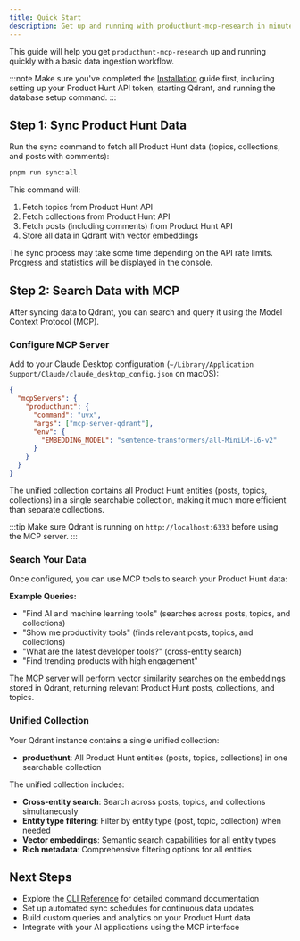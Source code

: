 ```yaml
---
title: Quick Start
description: Get up and running with producthunt-mcp-research in minutes
---
```


This guide will help you get `producthunt-mcp-research` up and running quickly with a basic data ingestion workflow.

:::note
Make sure you've completed the [Installation](/installation/) guide first, including setting up your Product Hunt API token, starting Qdrant, and running the database setup command.
:::

## Step 1: Sync Product Hunt Data

Run the sync command to fetch all Product Hunt data (topics, collections, and posts with comments):

```bash
pnpm run sync:all
```

This command will:
1. Fetch topics from Product Hunt API
2. Fetch collections from Product Hunt API
3. Fetch posts (including comments) from Product Hunt API
4. Store all data in Qdrant with vector embeddings

The sync process may take some time depending on the API rate limits. Progress and statistics will be displayed in the console.

## Step 2: Search Data with MCP

After syncing data to Qdrant, you can search and query it using the Model Context Protocol (MCP).

### Configure MCP Server

Add to your Claude Desktop configuration (`~/Library/Application Support/Claude/claude_desktop_config.json` on macOS):

```json
{
  "mcpServers": {
    "producthunt": {
      "command": "uvx",
      "args": ["mcp-server-qdrant"],
      "env": {
        "EMBEDDING_MODEL": "sentence-transformers/all-MiniLM-L6-v2"
      }
    }
  }
}
```

The unified collection contains all Product Hunt entities (posts, topics, collections) in a single searchable collection, making it much more efficient than separate collections.

:::tip
Make sure Qdrant is running on `http://localhost:6333` before using the MCP server.
:::

### Search Your Data

Once configured, you can use MCP tools to search your Product Hunt data:

**Example Queries:**

- "Find AI and machine learning tools" (searches across posts, topics, and collections)
- "Show me productivity tools" (finds relevant posts, topics, and collections)
- "What are the latest developer tools?" (cross-entity search)
- "Find trending products with high engagement"

The MCP server will perform vector similarity searches on the embeddings stored in Qdrant, returning relevant Product Hunt posts, collections, and topics.

### Unified Collection

Your Qdrant instance contains a single unified collection:

- **producthunt**: All Product Hunt entities (posts, topics, collections) in one searchable collection

The unified collection includes:
- **Cross-entity search**: Search across posts, topics, and collections simultaneously
- **Entity type filtering**: Filter by entity type (post, topic, collection) when needed
- **Vector embeddings**: Semantic search capabilities for all entity types
- **Rich metadata**: Comprehensive filtering options for all entities

## Next Steps

- Explore the [CLI Reference](/reference/cli/) for detailed command documentation
- Set up automated sync schedules for continuous data updates
- Build custom queries and analytics on your Product Hunt data
- Integrate with your AI applications using the MCP interface
